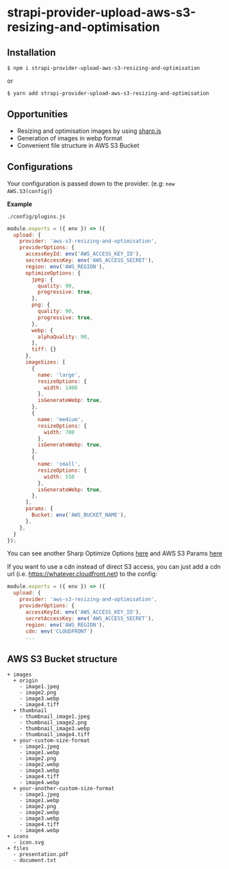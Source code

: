 # strapi-provider-upload-aws-s3-resizing-and-optimisation

## Installation

```
$ npm i strapi-provider-upload-aws-s3-resizing-and-optimisation
```

or

```
$ yarn add strapi-provider-upload-aws-s3-resizing-and-optimisation
```

## Opportunities

+ Resizing and optimisation images by using [sharp.js](https://sharp.pixelplumbing.com/)
+ Generation of images in webp format
+ Convenient file structure in AWS S3 Bucket

## Configurations

Your configuration is passed down to the provider. (e.g: `new AWS.S3(config)`)

**Example**

`./config/plugins.js`

```js
module.exports = ({ env }) => ({
  upload: {
    provider: 'aws-s3-resizing-and-optimisation',
    providerOptions: {
      accessKeyId: env('AWS_ACCESS_KEY_ID'),
      secretAccessKey: env('AWS_ACCESS_SECRET'),
      region: env('AWS_REGION'),
      optimizeOptions: {
        jpeg: {
          quality: 90,
          progressive: true,
        },
        png: {
          quality: 90,
          progressive: true,
        },
        webp: {
          alphaQuality: 90,
        },
        tiff: {}
      },
      imageSizes: [
        {
          name: 'large',
          resizeOptions: {
            width: 1400
          },
          isGenerateWebp: true,
        },
        {
          name: 'medium',
          resizeOptions: {
            width: 700
          },
          isGenerateWebp: true,
        },
        {
          name: 'small',
          resizeOptions: {
            width: 550
          },
          isGenerateWebp: true,
        },
      ],
      params: {
        Bucket: env('AWS_BUCKET_NAME'),
      },
    },
  }
});
```

You can see another Sharp Optimize Options [here](https://sharp.pixelplumbing.com/api-output#jpeg) and AWS S3 Params [here](https://docs.aws.amazon.com/AWSJavaScriptSDK/latest/AWS/S3.html#constructor-property)

If you want to use a cdn instead of direct S3 access, you can just add a cdn url (i.e. https://whatever.cloudfront.net) to the config:

```js
module.exports = ({ env }) => ({
  upload: {
    provider: 'aws-s3-resizing-and-optimisation',
    providerOptions: {
      accessKeyId: env('AWS_ACCESS_KEY_ID'),
      secretAccessKey: env('AWS_ACCESS_SECRET'),
      region: env('AWS_REGION'),
      cdn: env('CLOUDFRONT')
      ...
```

## AWS S3 Bucket structure

```
+ images
  + origin
    - image1.jpeg
    - image2.png
    - image3.webp
    - image4.tiff
  + thumbnail
    - thumbnail_image1.jpeg
    - thumbnail_image2.png
    - thumbnail_image3.webp
    - thumbnail_image4.tiff
  + your-custom-size-format
    - image1.jpeg
    - image1.webp
    - image2.png
    - image2.webp
    - image3.webp
    - image4.tiff
    - image4.webp
  + your-another-custom-size-format
    - image1.jpeg
    - image1.webp
    - image2.png
    - image2.webp
    - image3.webp
    - image4.tiff
    - image4.webp
+ icons
  - icon.svg
+ files
  - presentation.pdf
  - document.txt
```
